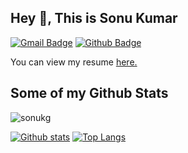 ## Hey 👋, This is Sonu Kumar
[![Gmail Badge](https://img.shields.io/badge/-sonukg97@gmail.com-c14438?style=flat&logo=Gmail&logoColor=white&link=mailto:sonukg97@gmail.com)](mailto:sonukg97@gmail.com) [![Github Badge](https://img.shields.io/badge/-sonukg-grey?style=flat&logo=github&logoColor=white&link=https://github.com/sonukg/)](https://www.github.com/sonukg/) <p align='left'> You can view my resume <a href='https://drive.google.com/file/d/1d75EoMkYxZK06fzqjXXfQI8CFiu1otRq/view?usp=share_link ' target=_blank><u>here</u>.</a></p>
## Some of my Github Stats
<p align=left> <img src=https://komarev.com/ghpvc/?username=sonukg alt=sonukg /> </p>

[![Github stats](https://github-readme-stats.vercel.app/api?username=sonukg&show_icons=true&include_all_commits=true)](https://github.com/sonukg/github-readme-stats)
[![Top Langs](https://github-readme-stats.vercel.app/api/top-langs/?username=sonukg&layout=compact)](https://github.com/sonukg/github-readme-stats)


